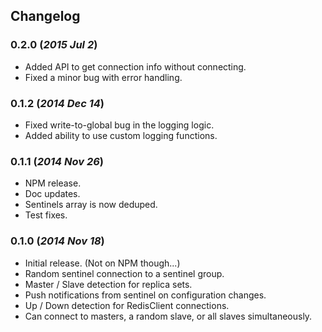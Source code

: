 ## Changelog

### 0.2.0 (*2015 Jul 2*)
 - Added API to get connection info without connecting.
 - Fixed a minor bug with error handling.

### 0.1.2 (*2014 Dec 14*)
 - Fixed write-to-global bug in the logging logic.
 - Added ability to use custom logging functions.

### 0.1.1 (*2014 Nov 26*)
 - NPM release.
 - Doc updates.
 - Sentinels array is now deduped.
 - Test fixes.

### 0.1.0 (*2014 Nov 18*)
 - Initial release. (Not on NPM though...)
 - Random sentinel connection to a sentinel group.
 - Master / Slave detection for replica sets.
 - Push notifications from sentinel on configuration changes.
 - Up / Down detection for RedisClient connections.
 - Can connect to masters, a random slave, or all slaves simultaneously.
